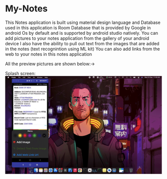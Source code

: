 # My-Notes
This Notes application is built using material design language and Database used in this application is Room Database that is provided by Google in android Os 
by default and is supported by android studio natively.
You can add pictures to your notes application from the gallery of your android device
I also have the ability to pull out text from the images that are added in the notes (text recognintion using ML kit)
You can also add links from the web to your notes in this notes application

All the preview pictures are shown below:->

Splash screen:
![](app/src/main/res/drawable/eight.png) 
